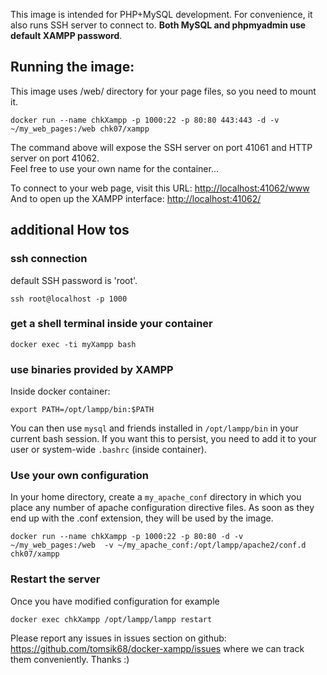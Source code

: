 This image is intended for PHP+MySQL development. For convenience, it also runs SSH server to connect to. __Both MySQL and phpmyadmin use default XAMPP password__.


## Running the image:

This image uses /web/ directory for your page files, so you need to mount it.

```
docker run --name chkXampp -p 1000:22 -p 80:80 443:443 -d -v ~/my_web_pages:/web chk07/xampp
```
The command above will expose the SSH server on port 41061 and HTTP server on port 41062.    
Feel free to use your own name for the container...

To connect to your web page, visit this URL: [http://localhost:41062/www](http://localhost/web)    
And to open up the XAMPP interface: [http://localhost:41062/](http://localhost/)

## additional How tos

### ssh connection

default SSH password is 'root'.

```
ssh root@localhost -p 1000
```

### get a shell terminal inside your container

```
docker exec -ti myXampp bash
```

### use binaries provided by XAMPP

Inside docker container:
```
export PATH=/opt/lampp/bin:$PATH
```
You can then use `mysql` and friends installed in `/opt/lampp/bin` in your current bash session. If you want this to persist, you need to add it to your user or system-wide `.bashrc` (inside container).

### Use your own configuration

In your home directory, create a `my_apache_conf` directory in which you place any number of apache configuration directive files. As soon as they end up with the .conf extension, they will be used by the image.

```
docker run --name chkXampp -p 1000:22 -p 80:80 -d -v ~/my_web_pages:/web  -v ~/my_apache_conf:/opt/lampp/apache2/conf.d chk07/xampp
```

### Restart the server

Once you have modified configuration for example
```
docker exec chkXampp /opt/lampp/lampp restart
```
Please report any issues in issues section on github: https://github.com/tomsik68/docker-xampp/issues where we can track them conveniently. Thanks :)
